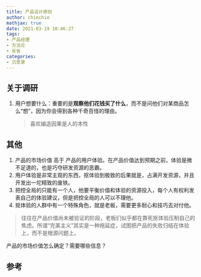 ```yaml
---
title: 产品设计原则
author: chiechie
mathjax: true
date: 2021-03-19 10:46:27
tags:
- 产品经理
- 方法论
- 反省
categories:
- 沉思录
---
```



## 关于调研

1. 用户想要什么：重要的是**观察他们花钱买了什么**，而不是问他们对某商品怎么“想”，因为你会得到各种千奇百怪的理由。
    > 喜欢编造因果是人的本性
   

## 其他

1. 产品的市场价值 高于 产品的用户体验。在产品价值达到预期之前，体验是微不足道的，也是巧夺研发资源的恶霸。
2. 用户体验是非常主观的东西，抠体验到极致的后果就是，占满开发资源，并且开发出一坨精致的废铁。
3. 把控全局的只能有一个人，他要平衡价值和体验的资源投入，每个人有权利发表自己的体验建议，但是把控全局的人可以不理他。
4. 抠体验的人群中有一个特殊角色，就是老板，需要更多耐心和技巧去对付他。

> 往往在产品价值尚未被验证的阶段，老板们似乎都在靠死抠体验压制自己的焦虑。所谓“完美主义”其实是一种拖延症，试图把产品的失败归结在体验上，而不是根源问题上。

产品的市场价值怎么确定？需要哪些信息？



## 参考